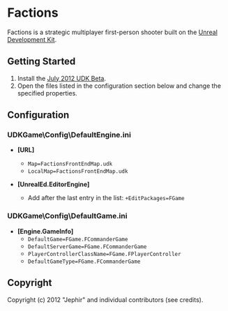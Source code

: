 # Factions

Factions is a strategic multiplayer first-person shooter built on the [Unreal Development Kit](http://www.unrealengine.com/en/udk/).

## Getting Started

1. Install the [July 2012 UDK Beta](http://www.unrealengine.com/en/udk/downloads/).
2. Open the files listed in the configuration section below and change the specified properties.

## Configuration

### UDKGame\Config\DefaultEngine.ini

* __[URL]__
  * `Map=FactionsFrontEndMap.udk`
  * `LocalMap=FactionsFrontEndMap.udk`

* __[UnrealEd.EditorEngine]__
  * Add after the last entry in the list: `+EditPackages=FGame`

### UDKGame\Config\DefaultGame.ini

* __[Engine.GameInfo]__
  * `DefaultGame=FGame.FCommanderGame`
  * `DefaultServerGame=FGame.FCommanderGame`
  * `PlayerControllerClassName=FGame.FPlayerController`
  * `DefaultGameType=FGame.FCommanderGame`
  
## Copyright

Copyright (c) 2012 "Jephir" and individual contributors (see credits).